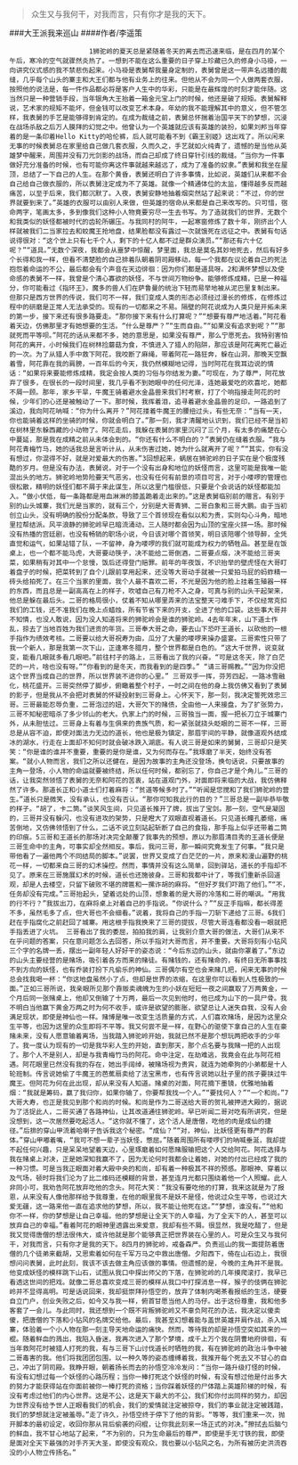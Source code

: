> 众生又与我何干，对我而言，只有你才是我的天下。

###大王派我来巡山
####作者/李遥策

						1狮驼岭的夏天总是紧随着冬天的离去而迅速来临，是在四月的某个午后，寒冷的空气就骤然炎热了。一想到不能在这么重要的日子穿上珍藏已久的修身小马褂，一向讲究仪式感的我不禁悲伤起来。小马褂是表舅帮我量身定制的，表舅曾是这一带声名远播的裁缝，几乎每个山头的寨主和大王们都与他有业务上的往来。但他从不会为同一个人做两套衣服，按照他的说法是，每一件作品都必将是客户人生中的华彩，只能是在最辉煌的时刻才能伴随。这当然只是一种营销手段，当年银角大王抬着一箱金元宝上门的时候，他还是破了规矩。表舅解释说，艺术家的规矩不能坏，但金钱可以改变艺术本身。年幼的我不能理解其中的意义，但不管怎样，我表舅的手艺是能够得到肯定的。在成为裁缝之前，表舅总怀揣着治国平天下的梦想，沉浸在战场杀敌之后万人膜拜的幻觉之中。他曾认为一个英雄就应该有英雄的装扮，如果刘邦当年穿着的是一条印着Hello Kitty的哈伦裤，后人就可能看不到《霸王别姬》这出戏了。所以闲来无事的时候表舅总在家里给自己做几套衣服，久而久之，手艺就如火纯青了，遗憾的是当他从英雄梦中醒来，周围并没有刀光剑影的战场，而自己却成了终日穿针引线的裁缝。“当你为一件事做好充分准备的时候，也有可能你离这件事就越来越远了，成为了准备的奴隶。”表舅和我坐在屋顶，总结了一下自己的人生。在那个黄昏，表舅还明白了许多事情，比如说，英雄们从来都不会自己给自己做衣服的，所以表舅注定成为不了英雄。就像一个精通体位的太监，懂得越多反而越痛苦，以至于后来，我们都沉默了。入夜，表舅安静地抽着烟突然站了起来说：“不过，你的世界就要到来了。”英雄的衣服可以由别人来做，但英雄的宿命从来都是自己来改写的。只可惜，宿命两字，笔画太多，多到像我们这种小人物竟要穷尽一生去书写。为了造就我们的世界，无数个和我类似的妖怪都被时代的齿轮所碾压。与我同村的阿牛，一起寒窗修炼了数十年，刚挤出个人样就被我们二当家拉去和蛟魔王抢地盘，结果脸都没有露过一次就饿死在远征之中。表舅有句话说得很对：“这个世上只有七千个人，剩下的十亿人都不过是群众演员。”“那还有六十亿呢？”“道具。”无数个深夜，我都会从噩梦中惊醒，梦里面，我总是莫名其妙地死去，然后有好多个长得和我一样，但看不清楚脸的自己排着队朝着阴司殿移动，每一个我都在议论着自己的死法抱怨着命运的不公，最后都会有个声音在天边徘徊：因为你们都是道具呀。2和满怀梦想以及使命感的表舅不一样，我曾是个清心寡欲的妖怪，不与世间万物纷争。能够修炼成精，已是一种福分，你可能看过《指环王》，魔多的兽人们在萨鲁曼的统治下轻而易举地被从泥巴里复制出来。但那只是西方世界的传说，我们可不一样，我们变成人类的形态必须经过漫长的修炼，在修炼过程中的研磨是正常人无法承受的。现有的一切都来之不易。隔壁的阿花说成为人类只是开拓未来的第一步，接下来还有很多路要走。“那你接下来有什么打算呢？”“想要有尊严地活着。”阿花看着天边，仿佛那里才有她想要的生活。“什么是尊严？”“生而自由。”“如果没有追求到呢？”“那就死而平等呗。”阿花的话从来都不多，她的意思是，如果没有尊严，那么宁愿死去。我特别害怕阿花的离开，小时候我们在树林捡蘑菇为食，不慎进入了猎人的陷阱，那应该是阿花离死亡最近的一次。为了从猎人手中救下阿花，我咬断了麻绳，带着阿花一路狂奔，躲在山洞，那晚天空飘着雪，阿花靠在我的肩膀，一百年后的今天，我仍然模糊地记得，当时阿花在我耳边说的情话：“如果将来要能修炼成精，我定会按人类的习俗与你结发为妻。”可现在，为了尊严，阿花放弃了很多，在很长的一段时间里，我几乎看不到她眼中的任何光泽，连她最爱吃的欢喜坨，她都不屑一顾。那年，家乡干旱，牛魔王骑着避水金晶兽来我们村考察，打了个响指接走阿花的时候，少年们的心还是被触动了一下。那时候，我挥着泪，追寻着避水金晶兽的足印，一路追到了溪边，我向阿花呐喊：“你为什么离开？”阿花搂着牛魔王的腰扭过头，有些无奈：“当有一天，你也能骑着这样的坐骑的时候，你就会明白了。”那一刻，我才清醒地认识到，我们已经不是当初在树林里东躲西藏的小动物了。阿花走后，我躲在表舅的家里沉闷了三个月，有太多的痛楚在心中蔓延，那是我在成精之前从未体会到的。“你还有什么不明白的？”表舅仍在缝着衣服。“我与阿花青梅竹马，她的话我总是言听计从，从未伤害过她，她为什么就离开了呢？”“其实，你有没有想过，你混得不好，就是对爱最大的伤害。”3回想起来，蜗居在狮驼岭的日子实在是个极度残酷的岁月。但是没有办法，表舅说，对于一个没有出身和地位的妖怪而言，这里可能是我唯一能混出头的地方。狮驼岭地势险要天气恶劣，也没有任何有前景的项目可言，对于小喽啰的管理也很松散，精明的妖怪们都不屑于来此谋生，所以这里门槛很低，只要是个会说话的妖怪都能加入。“做小伏低，每一条路都是用血淋淋的膝盖跪着走出来的。”这是表舅临别前的赠言。有别于别的山头城寨，我们光是当家的，就有三个，分别是大哥青狮、二哥白象和三哥大鹏。由于当初创立山头，没有明确的股份分配条款，导致了三个首领现在看似以和为贵，实则勾心斗角，暗地里拉帮结派。风平浪静的狮驼岭早已暗流涌动，三人随时都会因为山顶的宝座火拼一场。那时候没有热播的宫廷剧，也没有畅销的职场小说，今日该对哪个首领笑，明日该陪哪个领导醉，全凭直觉和运气，如果站错了队，一不留神，身为喽啰的我们就可能成为权力的牺牲品。甚至是在饭桌上，也一个都不能马虎，大哥要动筷子，决不能给二哥倒酒，二哥要点烟，决不能给三哥夹菜，如果稍有对其中一个怠慢，饭后还得登门赔罪。前年的年夜饭，不识抬举的壁虎怪在大哥盯着盘子的时候，把菜转到了自个儿跟前享用起来，还没等大哥动手就被一只爱拍马屁的蚂蚱精一砖头给拍死了。在三个当家的里面，我个人最不喜欢二哥，不光是因为他的脸上挂着生殖器一样的东西，而且总是一副高高在上的样子，吹嘘自己有刀枪不入之身，可真与别的山头干起架来，他总是躲在最后头。二哥的格局很小，仗着不知从哪里弄来的法宝整天刁难手下，不仅经常克扣我们的工钱，还不准我们在晚上点蜡烛，所有节省下来的开支，全进了他的口袋。这些事大哥并不知情，也没人敢说，因为没人知道将来的狮驼岭会是谁的狮驼岭。4去年年末，山下道士作乱，掠去了当地百姓为我们进贡的年货。三哥奉大哥之命，要去山下恐吓王道长，以砍他的一根手指作为绩效考核。二哥要以给大哥祝寿为由，瓜分了大量的喽啰来操办盛宴。三哥索性只带了我一个新人，那是我第一次下山，正逢寒冬腊月，整个世界都是白色的。“这大千世界，说变就变，能看几眼就多看几眼吧。”前往村子的路上，三哥看出了我的兴奋。“可是这冬天，除了白茫茫的一片，啥也没有呀。”“你看到的是冬天，而我看到的是四季。” “请三哥赐教。”“因为你没把这个世界当成自己的世界，所以世界装不进你的心里。” 三哥双手一挥，芬芳四起，一路冰雪融化，桃花盛开。三哥突然停了脚步，俯瞰着整个村子，一时之间在他的身上我仿佛又看到了表舅的影子，但是我从不会把对表舅的怀疑投射到三哥身上。心怀天下，那一刻，我决定誓死效忠三哥。三哥最能忍辱负重，二哥泡过的妞，大哥欠下的赌债，全由他一人来接盘，为了扩张势力，三哥不知秘密暗杀了多少邻山的老大。仇家上门的时候，三哥独当一面，握一把长刀立于城寨门外，从未胆怯过。三哥身上有着与生俱来的贵族气质，和一紧张就挠头眨眼的二哥不一样，三哥总是从容不迫，即使对面法力无边的道长，他也是极为镇定，那眉宇间的平静，就像道观外结成冰的湖水，行走在上面却不知何时就会破冰跌入湖底。有人说三哥是如来的舅舅，三哥却只是笑笑：“你是谁的谁并不重要，重要的是你是谁，又为何而存在。”我琢磨了半天，始终没有答案。“就小人物而言，我们之所以还健在，是因为故事的主角还没登场，换句话说，只要故事的主角一登场，小人物的命运就要被终结，所以任何时候，都别忘了，你自己才是个角儿。”三哥的话，让我突然领悟了表舅的无奈和阿花的苦衷，站在道观门外，对面即将来临的大战，我仿佛释然了许多。那道长正和小道士们打着麻将：“贫道等候多时了。”“听闻是您搅和了我们狮驼岭的营生。”道长只是微笑，没有承认，也没有否认。“那你可知我此行的目的？”三哥总是一副毕恭毕敬的样子。“胡了，卡二筒。”谈笑风生间，只见道长推开了牌，拔出了宝剑。那一刻，空气是凝固的，三哥并没有躲闪，也没有进攻的架势，只是瞪大了双眼直视着道长。只见道长瞳孔萎缩，痛苦倒地，又仿佛领悟到了什么，二话不说立刻站起斩断了自己的食指，那手指上似乎还带着二筒的印痕。5三哥和王道长的那场对决完全颠覆了我事先的预想，原以为那眉清目秀的王道长便是三哥生命中的主角，可事实却全然相反。事后，我问三哥，那一瞬间究竟发生了何事。“我只是带他看了一遍他两个不同结局的脚本。”说罢，世界又变成了白茫茫的一片，原来和漫山遍野的桃花一样，一切都来自三哥的幻术操控。然而，事情并没有这么简单，回到驿站，道长的手指却不见了。原来在三哥施展幻术的时候，道长也还施彼身。三哥和我都中计了，等我们重新杀回道观，却是人去楼空，只留下破败不堪的牌匾和一摞诈胡的麻将。“但好歹我们吓跑了他们。”“不，任务却没有完成。”三哥抬起头，望着远处的山顶，想象着的是大哥的冷落和二哥的嘲讽。“用我的行不行？”我拔出刀，在麻将桌上对着自己的手指说。“你说什么？”“反正手指嘛，都长得差不多，虽然毛多了点，但大哥也不会细看。”说着，我将自己的手指一刀斩下递给了三哥。6我们赶在手指腐化之前赶回了城寨。用这根手指我换来了三哥的提拔，尽管大哥连看都没看一眼就把手指丢进了火坑。 三哥看出了我的委屈，拍拍我的肩，让我别介意大哥的做法，大哥们从来不在乎问题的答案，只在意问题怎么去回答，所以手指对大哥而言，并不重要。大哥将刻有小钻风三个字的名牌一丢，摆出一副年轻人好好干的姿态说：“今后东边的山头，就由你罩着了。”东边的山头主要经营的是赌场，吸引着各方而来的赌徒。有赌钱的，还有赌命的，有终日无所事事找不到方向的妖怪，也有乔装打扮下凡偷乐的神仙。三哥偶尔有空也会来赌几把，闲来无事的时候总会找我喝一杯：“你这地盘虽然小了点，但却是世界的浓缩，在这里你可以看到人性极致的一面。”正如三哥所说，我亲眼所见那个靠贩卖魂魄为生的小妖在短短一夜之间赢取了万两黄金，一个月后同一张赌桌上，他却又倒输了十万两，最后一次见到他时，他已成为山下的一具尸骨。我不明白当他赢下黄金万两之时为何不收手，或许是欲望的膨胀，欲望总让人迷失自我，没有人会满足现状，即使是神仙也一样。赌博是唯一改变生活质量的方式，人们喜欢赌场，是因为这里众生平等，也因为这里的众生即将不平等。我又何尝不是一样，在野心的驱使下拿自己的人生在豪赌未来，没有人愿意输着离场，当我踏入狮驼岭开始，我就已然不是那个想玩两把收手的少年了。我一度认为现有的一切是我华彩人生的开始，直到那天，那个点名要与我赌一把的人出现了。那个人不是别人，却是与我青梅竹马的阿花。命中注定，在劫难逃，我竟会在此与阿花相遇。阿花眼里已然没有我的存在，她出手阔绰，被赌场视为贵宾，就连为她牵狗的小弟都是十人轮班制。传言说她偷了牛魔王的芭蕉扇卖给了法宝黑市，也有传言说她以肚子里的孩子要挟过牛魔王。但阿花为何在此出现，却从来没有人知道。赌桌的对面，阿花摘下墨镜，优雅地抽着烟：“我就是筹码，赢了我归你，如果你输了，你要帮我找一个人。”“要找何人？”“一个和尚。”7大哥大寿，也正是我见到那个和尚的时候。和尚是作为二哥送给大哥的贺礼被押进大殿的，据说为了活捉此人，二哥买通了各路神仙，让其改道通往狮驼岭。早已听闻二哥对吃有所讲究，但是没想到，这一次居然要吃起活人。“这你就不懂了，这个活人是唐僧，吃他的肉是成仙的捷径。”后排的穿山甲流着哈喇子告诉我这个秘密。“成仙？”“对，神仙，比妖怪更有尊严的群体。”穿山甲嘟着嘴，“我可不想一辈子当妖怪，憋屈。”随着周围所有喽啰们的呐喊垂涎，我却提不起任何兴趣，只是呆呆地望着天边，心里琢磨着如何愿赌服输把这个人交给阿花。阿花选择与我在赌桌上对决，正是她深知我赢不了，因为无论何时我都会让着她，对她的付出已经成了我的一种习惯。可是当我正眼面对着大殿中央的和尚，却有着一种极其不祥的预感。那眼神、穿着以及气场，顿时将我们沦为了比二维码还模糊的背景，甚至连月光都只围绕着他一个人照耀。此人非同小可，我劝告阿花放弃吃他的念头。阿花大笑：“我没有要吃他的打算，我来这就是为了报恩，从来没有人像他那样给予我尊重，在他的眼里我不是妖不是怪，他说过众生平等，也说过大爱无疆，这一路来他一直在追求他的梦想，所以，我不能让他死在这。”“梦想，谁没有。”“他和你不一样，你的梦想是让自己幸福，他的梦想是让全天下的人幸福，为了全天下的人，甚至可以放弃自己的幸福。”看着阿花的眼神里透露出来爱意，我却有些不屑。很显然，我是吃醋了，但是我又觉得唐僧的想法很伟大，或许他就是那个能够真正把世界装在心里的人。可是众生又与我何干，对我而言，只有你才是我的天下。8四月的狮驼岭，戒备森严。负责巡山的我一面提防着唐僧的几个徒弟来截胡，又思索着如何在千军万马之中救出唐僧。夕阳西下，倚在山石边上，我很想问问表舅，此时此刻，我该不该去做主角应该做的事情。但遗憾的是，今晚的主角并不是我。他变成妖怪的模样跳下山石，试图从我口中探出师父的下落，在狮驼岭的几年摸爬滚打，我早已看透这世间的把戏。就像二哥总喜欢变成三哥的模样从我口中打探消息一样，猴子的伎俩在狮驼岭并不显得高明。可是话说回来，我却挺崇拜孙悟空的，放弃了体制内喝茶看报纸的生活，硬要自立门户，创业失败之后，如今又与我一样，俯首甘愿当他人的马仔。出于这份尊重，我和他多客套了一会儿。与此同时，我还想到一个既不背叛狮驼岭又不辜负阿花的办法，我决定以傻卖傻，把唐僧的下落和小钻风的名牌交给他。最后，我甚至幻想着能与盖世英雄并肩作战，杀入城寨，体验着一个小人物在那一刻主导天地命运的痛快。然而，等待我的却是孙悟空突如其来的一棍。随着鲜血的溅出，我陷入昏迷，我再次进入了那个梦境，成千上万个我在阴曹地府徘徊，有当年救阿花时被猎人打死的我，有与三哥下山讨伐道长时牺牲的我，有在狮驼岭的政治斗争中被二哥毒害的我。他们将我团团包围，以一种久等的姿态缠缚着我，我推开每个死去又不甘心的自己，冲出了阴司殿。我睁开眼，朝着扬长而去的孙悟空冷冷发问：“当你一路升级打怪的时候，有没有幻想过每一个妖怪的心路历程；当你一棒打死这个妖怪的时候，有没有想过他是付出多大的努力才能获得站在你面前被你一棒打死的资格；当你踩着妖怪的尸体踏上英雄阶梯的时候，有没有考虑过他们的内心世界。这是不公，这是天下最大的不公，我们和你付出同样的努力，却因为世界没有给予世人正眼看我们的机会，我们的爱情就注定被掠夺，我们的事业就注定被践踏，我们的梦想就注定被羞辱。”走了许久，孙悟空终于停下了他的背影。“等等，我们重来一次，抛开脚本的最初设定，收回你那从背后偷袭的闷棍，让你我此刻来一场正式的对决。”擦拭去后脑勺的鲜血，我不甘心地站了起来，“不为别的，只为生命最后的尊严，即使是手无寸铁的我，即使是面对全天下最强的对手齐天大圣，即使没有观众，我也要以小钻风之名，为所有被历史洪流吞没的小人物立传扬名。”			  		
